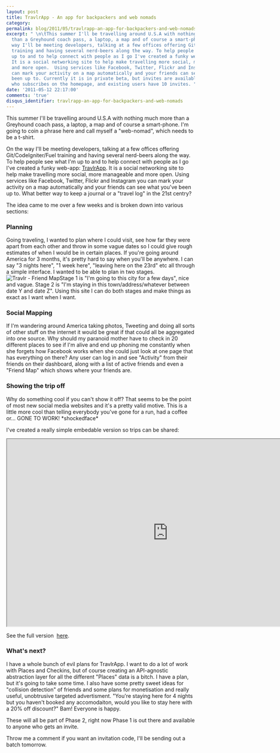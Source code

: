 ```yaml
---
layout: post
title: TravlrApp - An app for backpackers and web nomads
category: 
permalink: blog/2011/05/travlrapp-an-app-for-backpackers-and-web-nomads
excerpt: " \n\tThis summer I'll be travelling around U.S.A with nothing much more
  than a Greyhound coach pass, a laptop, a map and of course a smart-phone. On the
  way I'll be meeting developers, talking at a few offices offering Git/CodeIgniter/Fuel
  training and having several nerd-beers along the way. To help people see what I'm
  up to and to help connect with people as I go I've created a funky web-app: TravlrApp.
  It is a social networking site to help make travelling more social, more manageable
  and more open.  Using services like Facebook, Twitter, Flickr and Instagram you
  can mark your activity on a map automatically and your friends can see what you've
  been up to. Currently it is in private beta, but invites are available to anyone
  who subscribes on the homepage, and existing users have 10 invites. "
date: '2011-05-12 22:17:00'
comments: 'true'
disqus_identifier: travlrapp-an-app-for-backpackers-and-web-nomads
---
```


This summer I'll be travelling around U.S.A with nothing much more than a Greyhound coach pass, a laptop, a map and of course a smart-phone. I'm going to coin a phrase here and call myself a "web-nomad", which needs to be a t-shirt.

On the way I'll be meeting developers, talking at a few offices offering Git/CodeIgniter/Fuel training and having several nerd-beers along the way. To help people see what I'm up to and to help connect with people as I go I've created a funky web-app: [TravlrApp](http://travlrapp.com). It is a social networking site to help make travelling more social, more manageable and more open. Using services like Facebook, Twitter, Flickr and Instagram you can mark your activity on a map automatically and your friends can see what you've been up to. What better way to keep a journal or a "travel log" in the 21st centry?

The idea came to me over a few weeks and is broken down into various sections:

### Planning

Going traveling, I wanted to plan where I could visit, see how far they were apart from each other and throw in some vague dates so I could give rough estimates of when I would be in certain places. If you're going around America for 3 months, it's pretty hard to say when you'll be anywhere. I can say "3 nights here", "1 week here", "leaving here on the 23rd" etc all through a simple interface. I wanted to be able to plan in two stages.  ![Travlr - Friend Map](https://s3.amazonaws.com/philsturgeon-blog/Screen_shot_2011-05-13_at_00.04_.22_.png)Stage 1 is "I'm going to this city for a few days", nice and vague. Stage 2 is "I'm staying in this town/address/whatever between date Y and date Z". Using this site I can do both stages and make things as exact as I want when I want.

### Social Mapping

If I'm wandering around America taking photos, Tweeting and doing all sorts of other stuff on the internet it would be great if that could all be aggregated into one source. Why should my paranoid mother have to check in 20 different places to see if I'm alive and end up phoning me constantly when she forgets how Facebook works when she could just look at one page that has everything on there? Any user can log in and see "Activity" from their friends on their dashboard, along with a list of active friends and even a "Friend Map" which shows where your friends are.

### Showing the trip off

Why do something cool if you can't show it off? That seems to be the point of most new social media websites and it's a pretty valid motive. This is a little more cool than telling everybody you've gone for a run, had a coffee or... GONE TO WORK! \*shockedface\* </gowalladig>

I've created a really simple embedable version so trips can be shared:

<iframe border="0" height="500" src="http://travlrapp.com/philsturgeon/usa-canada-2011?mode=embed" width="860"></iframe>

See the full version  [here](http://travlrapp.com/philsturgeon/usa-canada-2011).

### What's next?

I have a whole bunch of evil plans for TravlrApp. I want to do a lot of work with Places and Checkins, but of course creating an API-agnostic abstraction layer for all the different "Places" data is a bitch. I have a plan, but it's going to take some time. I also have some pretty sweet ideas for "collision detection" of friends and some plans for monetisation and really useful, unobtrusive targeted advertisment. "You're staying here for 4 nights but you haven't booked any accomodaiton, would you like to stay here with a 20% off discount?" Bam! Everyone is happy.

These will all be part of Phase 2, right now Phase 1 is out there and available to anyone who gets an invite.

Throw me a comment if you want an invitation code, I'll be sending out a batch tomorrow.

